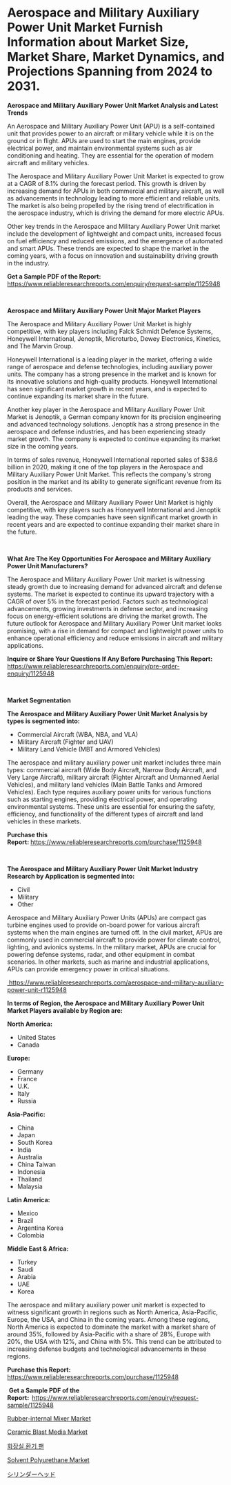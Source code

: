 <p><h1>Aerospace and Military Auxiliary Power Unit Market Furnish Information about Market Size, Market Share, Market Dynamics, and Projections Spanning from 2024 to 2031.</h1></p><p><strong>Aerospace and Military Auxiliary Power Unit Market Analysis and Latest Trends</strong></p>
<p><p>An Aerospace and Military Auxiliary Power Unit (APU) is a self-contained unit that provides power to an aircraft or military vehicle while it is on the ground or in flight. APUs are used to start the main engines, provide electrical power, and maintain environmental systems such as air conditioning and heating. They are essential for the operation of modern aircraft and military vehicles.</p><p>The Aerospace and Military Auxiliary Power Unit Market is expected to grow at a CAGR of 8.1% during the forecast period. This growth is driven by increasing demand for APUs in both commercial and military aircraft, as well as advancements in technology leading to more efficient and reliable units. The market is also being propelled by the rising trend of electrification in the aerospace industry, which is driving the demand for more electric APUs.</p><p>Other key trends in the Aerospace and Military Auxiliary Power Unit market include the development of lightweight and compact units, increased focus on fuel efficiency and reduced emissions, and the emergence of automated and smart APUs. These trends are expected to shape the market in the coming years, with a focus on innovation and sustainability driving growth in the industry.</p></p>
<p><strong>Get a Sample PDF of the Report:&nbsp;</strong> <a href="https://www.reliableresearchreports.com/enquiry/request-sample/1125948">https://www.reliableresearchreports.com/enquiry/request-sample/1125948</a></p>
<p>&nbsp;</p>
<p><strong>Aerospace and Military Auxiliary Power Unit Major Market Players</strong></p>
<p><p>The Aerospace and Military Auxiliary Power Unit Market is highly competitive, with key players including Falck Schmidt Defence Systems, Honeywell International, Jenoptik, Microturbo, Dewey Electronics, Kinetics, and The Marvin Group. </p><p>Honeywell International is a leading player in the market, offering a wide range of aerospace and defense technologies, including auxiliary power units. The company has a strong presence in the market and is known for its innovative solutions and high-quality products. Honeywell International has seen significant market growth in recent years, and is expected to continue expanding its market share in the future.</p><p>Another key player in the Aerospace and Military Auxiliary Power Unit Market is Jenoptik, a German company known for its precision engineering and advanced technology solutions. Jenoptik has a strong presence in the aerospace and defense industries, and has been experiencing steady market growth. The company is expected to continue expanding its market size in the coming years.</p><p>In terms of sales revenue, Honeywell International reported sales of $38.6 billion in 2020, making it one of the top players in the Aerospace and Military Auxiliary Power Unit Market. This reflects the company's strong position in the market and its ability to generate significant revenue from its products and services.</p><p>Overall, the Aerospace and Military Auxiliary Power Unit Market is highly competitive, with key players such as Honeywell International and Jenoptik leading the way. These companies have seen significant market growth in recent years and are expected to continue expanding their market share in the future.</p></p>
<p>&nbsp;</p>
<p><strong>What Are The Key Opportunities For Aerospace and Military Auxiliary Power Unit Manufacturers?</strong></p>
<p><p>The Aerospace and Military Auxiliary Power Unit market is witnessing steady growth due to increasing demand for advanced aircraft and defense systems. The market is expected to continue its upward trajectory with a CAGR of over 5% in the forecast period. Factors such as technological advancements, growing investments in defense sector, and increasing focus on energy-efficient solutions are driving the market growth. The future outlook for Aerospace and Military Auxiliary Power Unit market looks promising, with a rise in demand for compact and lightweight power units to enhance operational efficiency and reduce emissions in aircraft and military applications.</p></p>
<p><strong>Inquire or Share Your Questions If Any Before Purchasing This Report:</strong> <a href="https://www.reliableresearchreports.com/enquiry/pre-order-enquiry/1125948">https://www.reliableresearchreports.com/enquiry/pre-order-enquiry/1125948</a></p>
<p>&nbsp;</p>
<p><strong>Market Segmentation</strong></p>
<p><strong>The Aerospace and Military Auxiliary Power Unit Market Analysis by types is segmented into:</strong></p>
<p><ul><li>Commercial Aircraft (WBA, NBA, and VLA)</li><li>Military Aircraft (Fighter and UAV)</li><li>Military Land Vehicle (MBT and Armored Vehicles)</li></ul></p>
<p><p>The aerospace and military auxiliary power unit market includes three main types: commercial aircraft (Wide Body Aircraft, Narrow Body Aircraft, and Very Large Aircraft), military aircraft (Fighter Aircraft and Unmanned Aerial Vehicles), and military land vehicles (Main Battle Tanks and Armored Vehicles). Each type requires auxiliary power units for various functions such as starting engines, providing electrical power, and operating environmental systems. These units are essential for ensuring the safety, efficiency, and functionality of the different types of aircraft and land vehicles in these markets.</p></p>
<p><strong>Purchase this Report:&nbsp;</strong><a href="https://www.reliableresearchreports.com/purchase/1125948">https://www.reliableresearchreports.com/purchase/1125948</a></p>
<p>&nbsp;</p>
<p><strong>The Aerospace and Military Auxiliary Power Unit Market Industry Research by Application is segmented into:</strong></p>
<p><ul><li>Civil</li><li>Military</li><li>Other</li></ul></p>
<p><p>Aerospace and Military Auxiliary Power Units (APUs) are compact gas turbine engines used to provide on-board power for various aircraft systems when the main engines are turned off. In the civil market, APUs are commonly used in commercial aircraft to provide power for climate control, lighting, and avionics systems. In the military market, APUs are crucial for powering defense systems, radar, and other equipment in combat scenarios. In other markets, such as marine and industrial applications, APUs can provide emergency power in critical situations.</p></p>
<p><a href="https://www.reliableresearchreports.com/aerospace-and-military-auxiliary-power-unit-r1125948">&nbsp;https://www.reliableresearchreports.com/aerospace-and-military-auxiliary-power-unit-r1125948</a></p>
<p><strong>In terms of Region, the Aerospace and Military Auxiliary Power Unit Market Players available by Region are:</strong></p>
<p>
    <p> <strong> North America: </strong>
        <ul>
            <li>United States</li>
            <li>Canada</li>
        </ul>
        </p> 
    <p> <strong> Europe: </strong>
        <ul>
            <li>Germany</li>
            <li>France</li>
            <li>U.K.</li>
            <li>Italy</li>
            <li>Russia</li>
        </ul>
        </p> 
    <p> <strong> Asia-Pacific: </strong>
        <ul>
            <li>China</li>
            <li>Japan</li>
            <li>South Korea</li>
            <li>India</li>
            <li>Australia</li>
            <li>China Taiwan</li>
            <li>Indonesia</li>
            <li>Thailand</li>
            <li>Malaysia</li>
        </ul>
        </p> 
    <p> <strong> Latin America: </strong>
        <ul>
            <li>Mexico</li>
            <li>Brazil</li>
            <li>Argentina Korea</li>
            <li>Colombia</li>
        </ul>
        </p> 
    <p> <strong> Middle East & Africa: </strong>
        <ul>
            <li>Turkey</li>
            <li>Saudi</li>
            <li>Arabia</li>
            <li>UAE</li>
            <li>Korea</li>
        </ul>
    </p>
    </p>
<p><p>The aerospace and military auxiliary power unit market is expected to witness significant growth in regions such as North America, Asia-Pacific, Europe, the USA, and China in the coming years. Among these regions, North America is expected to dominate the market with a market share of around 35%, followed by Asia-Pacific with a share of 28%, Europe with 20%, the USA with 12%, and China with 5%. This trend can be attributed to increasing defense budgets and technological advancements in these regions.</p></p>
<p><strong>Purchase this Report: </strong><a href="https://www.reliableresearchreports.com/purchase/1125948">https://www.reliableresearchreports.com/purchase/1125948</a></p>
<p>&nbsp;<strong>Get a Sample PDF of the Report:&nbsp;&nbsp;</strong><a href="https://www.reliableresearchreports.com/enquiry/request-sample/1125948">https://www.reliableresearchreports.com/enquiry/request-sample/1125948</a></p>
<p><strong></strong></p>
<p><p><a href="https://github.com/ruddyyedelwadw/Market-Research-Report-List-2/blob/main/rubber-internal-mixer-market.md">Rubber-internal Mixer Market</a></p><p><a href="https://issuu.com/reportprime-2/docs/ceramic-blast-media-market-size-2030.pptx">Ceramic Blast Media Market</a></p><p><a href="https://github.com/TobyKub4685/Market-Research-Report-List-1/blob/main/421168135778.md">화장실 환기 팬</a></p><p><a href="https://issuu.com/reportprime-2/docs/solvent-polyurethane-market-size-2030.pptx">Solvent Polyurethane Market</a></p><p><a href="https://medium.com/@reannakling/%E3%82%B7%E3%83%AA%E3%83%B3%E3%83%80%E3%83%BC%E3%83%98%E3%83%83%E3%83%89%E5%B8%82%E5%A0%B4%E5%88%86%E6%9E%90-%E3%81%9D%E3%81%AEcagr-%E5%B8%82%E5%A0%B4%E3%82%BB%E3%82%B0%E3%83%A1%E3%83%B3%E3%83%86%E3%83%BC%E3%82%B7%E3%83%A7%E3%83%B3-%E3%81%8A%E3%82%88%E3%81%B3%E3%82%B0%E3%83%AD%E3%83%BC%E3%83%90%E3%83%AB%E7%94%A3%E6%A5%AD%E6%A6%82%E8%A6%81-539e3f78acc6">シリンダーヘッド</a></p></p>
